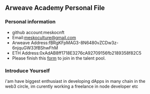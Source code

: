 ## Arweave Academy Personal File

### Personal information

- github account:meskocnft
- Email:meskoculture@gmail.com
- Arweave Address:fBRgKFpMAG3-8N6480vZCDw3z-6njquGW33fBShwFhM
- ETH Address:0xAdAB8ff1718E3276cA92709156fb2189358f82C5
- Please finish this [form](https://docs.google.com/forms/d/e/1FAIpQLSfWA5fIIcBgmRppm3jNz5vmf9Mai_QMVil-2pO4r7YKn_Zhtw/viewform?usp=sf_link) to join in the talent pool.

### Introduce Yourself
i'am have biggest enthusiast in developing dApps in many chain in the web3 circle, im curently working a freelance in node developer etc
